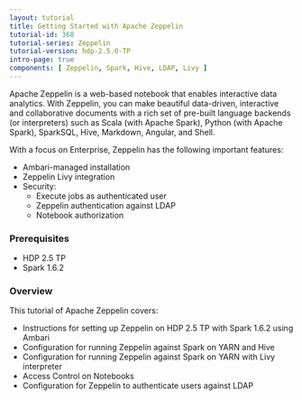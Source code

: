```yaml
---
layout: tutorial
title: Getting Started with Apache Zeppelin
tutorial-id: 368
tutorial-series: Zeppelin
tutorial-version: hdp-2.5.0-TP
intro-page: true
components: [ Zeppelin, Spark, Hive, LDAP, Livy ]
---
```


Apache Zeppelin is a web-based notebook that enables interactive data analytics. With Zeppelin, you can make beautiful data-driven, interactive and collaborative documents with a rich set of pre-built language backends (or interpreters) such as Scala (with Apache Spark), Python (with Apache Spark), SparkSQL, Hive, Markdown, Angular, and Shell.

With a focus on Enterprise, Zeppelin has the following important features:

* Ambari-managed installation
* Zeppelin Livy integration
* Security:
  * Execute jobs as authenticated user
  * Zeppelin authentication against LDAP
  * Notebook authorization

### **Prerequisites**

*   HDP 2.5 TP
*   Spark 1.6.2

### **Overview**

This tutorial of Apache Zeppelin covers:

*   Instructions for setting up Zeppelin on HDP 2.5 TP with Spark 1.6.2 using Ambari
*   Configuration for running Zeppelin against Spark on YARN and Hive
*   Configuration for running Zeppelin against Spark on YARN with Livy interpreter
*   Access Control on Notebooks
*   Configuration for Zeppelin to authenticate users against LDAP
